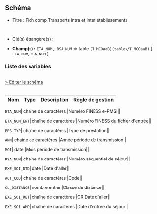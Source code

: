 ## Schéma


- Titre : Fich comp Transports intra et inter établissements 
<br />



- Clé(s) étrangère(s) : <br />

- **Champ(s) :** `ETA_NUM, RSA_NUM`
  => table `[T_MCOaaB](tables/T_MCOaaB)` [ `ETA_NUM`, `RSA_NUM` ]<br />

 
### Liste des variables
<br />
<div>
    <a href="https://gitlab.com/healthdatahub/applications-du-hdh/schema-snds/-/tree/master/schemas/PMSI MCO/T_MCOaaTRPT.json"
       target="_blank" rel="noopener noreferrer">> Éditer le schéma</a>
</div>
<br />

Nom | Type | Description | Règle de gestion
-|-|-|-



`ETA_NUM`| chaîne de caractères |Numéro FINESS e-PMSI||

`ETA_NUM_ENT`| chaîne de caractères |Numéro FINESS du fichier d'entrée||

`PRS_TYP`| chaîne de caractères |Type de prestation||

`ANN`| chaîne de caractères |Année période de transmission||

`MOI`| date |Mois période de transmission||

`RSA_NUM`| chaîne de caractères |Numéro séquentiel de séjour||

`EXE_SOI_DTD`| date |Date d'aller||

`ACT_COD`| chaîne de caractères |Code||

`CL_DISTANCE`| nombre entier |Classe de distance||

`EXE_SOI_RET`| chaîne de caractères |CR Date d'aller||

`EXE_SOI_AMD`| chaîne de caractères |Date d'entrée du séjour||
